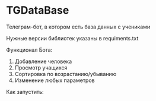# TGDataBase
Телеграм-бот, в котором есть база данных с учениками

Нужные версии библиотек указаны в requiments.txt

Функционал Бота:
1. Добавление человека
2. Просмотр учащихся
3. Сортировка по возрастанию/убыванию
4. Изменение любых параметров

Как запустить:
